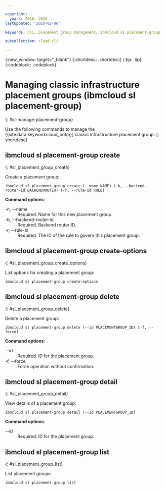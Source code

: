```yaml
---

copyright:
  years: 2018, 2020
lastupdated: "2020-02-06"

keywords: cli, placement group management, ibmcloud sl placement-group, classic infrastructure, placement group, placement group cli, manage placement group cli

subcollection: cloud-cli

---
```


{:new_window: target="_blank"}
{:shortdesc: .shortdesc}
{:tip: .tip}
{:codeblock: .codeblock}

# Managing classic infrastructure placement groups (ibmcloud sl placement-group)
{: #sl-manage-placement-group}

Use the following commands to manage the {{site.data.keyword.cloud_notm}} classic infrastructure placement group.
{: shortdesc}

## ibmcloud sl placement-group create
{: #sl_placement_group_create}

Create a placement group:
```
ibmcloud sl placement-group create (--name NAME) (-b, --backend-router-id BACKENDROUTER) (-r, --rule-id RULE)
```

<strong>Command options</strong>:
<dl>
<dt>-n, --name</dt>
<dd>Required. Name for this new placement group.</dd>
<dt>-b, --backend-router-id</dt>
<dd>Required. Backend router ID.</dd>
<dt>-r, --rule-id</dt>
<dd>Required. The ID of the rule to govern this placement group.</dd>
</dl>

## ibmcloud sl placement-group create-options
{: #sl_placement_group_create_options}

List options for creating a placement group:
```
ibmcloud sl placement-group create-options
```

## ibmcloud sl placement-group delete
{: #sl_placement_group_delete}

Delete a placement group:
```
ibmcloud sl placement-group delete (--id PLACEMENTGROUP_ID) [-f, --force]
```

<strong>Command options</strong>:
<dl>
<dt>--id</dt>
<dd>Required. ID for the placement group.</dd>
<dt>-f, --force</dt>
<dd>Force operation without confirmation.</dd>
</dl>

## ibmcloud sl placement-group detail
{: #sl_placement_group_detail}

View details of a placement group:
```
ibmcloud sl placement-group detail (--id PLACEMENTGROUP_ID)
```

<strong>Command options</strong>:
<dl>
<dt>--id</dt>
<dd>Required. ID for the placement group.</dd>
</dl>

## ibmcloud sl placement-group list
{: #sl_placement_group_list}

List placement groups:
```
ibmcloud sl placement-group list
```
